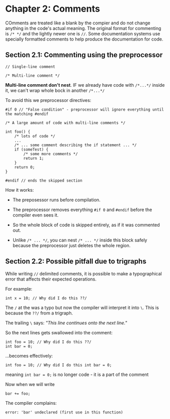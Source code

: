 # Chapter 2: Comments

COmments are treated like a blank by the compier and do not change anything in the code's actual meaning. The original format for commenting is ```/* */``` and the lightly newer one is ``` // ```. Some documentation systems use specially formatted comments to help produce the documentation for code.

## Section 2.1: Commenting using the preprocessor

`// Single-line comment`

`/* Multi-line comment */`

**Multi-line comment don't nest**. IF we already have code with `/*...*/` inside it, we can't wrap whole bock in another `/*...*/`

To avoid this we preprocessor directives: 
```
#if 0 // "False condition" - preprocessor will ignore everything until the matching #endif

/* A large amount of code with multi-line comments */

int foo() {
    /* lots of code */
    ...
    /* ... some comment describing the if statement ... */
    if (someTest) {
        /* some more comments */
        return 1;
    }
    return 0;
}

#endif // ends the skipped section

```

How it works:

* The preposessor runs before compilation.

* The preprocessor removes everything `#if 0` and `#endif` before the compiler even sees it.

* So the whole block of code is skipped entirely, as if it was commented out. 

* Unlike `/* ... */`, you can nest `/* ... */` inside this block safely because the preprocessor just deletes the whole region. 

## Section 2.2: Possible pitfall due to trigraphs

While writing `//` delimited comments, it is possible to make a typographical error that affects their expected operations.

For example:
```
int x = 10; // Why did I do this ??/
```
The `/` at the was a typo but now the compiler will interpret it into `\`. This is because the `??/` from a trigraph.

The trailing `\` says: *"This line continues onto the next line."*

So the next lines gets swallowed into the comment: 
```
int foo = 10; // Why did I do this ??/
int bar = 0;
```
...becomes effectively:
```
int foo = 10; // Why did I do this int bar = 0;
```

meaning `int bar = 0;` is no longer code - it is a part of the comment

Now when we will write 
```
bar += foo;
```

The compiler complains: 
```
error: 'bar' undeclared (first use in this function)
```


